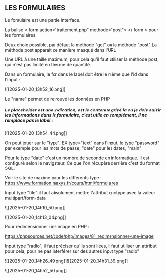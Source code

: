 

## LES FORMULAIRES

Le fomulaire est une partie interface.

La balise < form action="traitement.php" methode="post"> </ form > pour les formulaires

Deux choix possible, par défaut la méthode "get" ou la méthode "post"
La méthode post apparait de manière masqué dans l'URL

Une URL à une taille maximum, pour cela qu'il faut utiliser la méthode post, qui n'est pas limité en therme de quantité.

Dans un formulaire, le for dans le label doit être le même que l'id dans l'input :



![[2025-01-20_13h52_16.png]]


Le "name" permet de retrouvé les données en PHP

##### Le placeholder est une indication, est le contenue grisé la ou je dois saisir les informations dans le formulaire, c'est utile en complément, **il ne remplace pas le label** :

![[2025-01-20_13h54_44.png]]

On peut jouer sur le "type". EX type="text" dans l'input, le type "password" par exemple pour les mots de passe, "date" pour les dates, "main"

Pour le type "date" c'est un nombre de seconde en informatique. Il est configuré selon le navigateur. Ce que l'on récupère derrière c'est du format SQL.

Voir le site de maxime pour les différents type : 
https://www.formation.maxys.fr/cours/html/formulaires

Input type "file" il faut absolument mettre l'attribut enctype avec la valeur multipart/form-data

![[2025-01-20_14h10_50.png]]


![[2025-01-20_14h13_04.png]]

Pour redimensionner une image en PHP :

https://phpsources.net/code/php/images/81_redimensionner-une-image


Input type "radio", il faut préciser qu'ils sont liées, il faut utiliser un attribut pour cela, pour ne pas interférer sur des autres input type "radio"

![[2025-01-20_14h26_49.png]]![[2025-01-20_14h31_39.png]]


![[2025-01-20_14h52_50.png]]